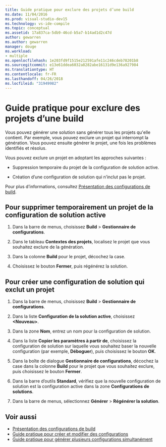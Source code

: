 ```yaml
---
title: Guide pratique pour exclure des projets d’une build
ms.date: 11/04/2016
ms.prod: visual-studio-dev15
ms.technology: vs-ide-compile
ms.topic: conceptual
ms.assetid: 17a837ca-5db9-46cd-b5a7-b14ad1d2c47d
author: gewarren
ms.author: gewarren
manager: douge
ms.workload:
- multiple
ms.openlocfilehash: 1e203fd9f1515e212591afe11c246cdeb78201b8
ms.sourcegitcommit: e13e61ddea6032a8282abe16131d9e136a927984
ms.translationtype: HT
ms.contentlocale: fr-FR
ms.lasthandoff: 04/26/2018
ms.locfileid: "31949982"
---
```

# <a name="how-to-exclude-projects-from-a-build"></a>Guide pratique pour exclure des projets d’une build

Vous pouvez générer une solution sans générer tous les projets qu'elle contient. Par exemple, vous pouvez exclure un projet qui interrompt la génération. Vous pouvez ensuite générer le projet, une fois les problèmes identifiés et résolus.

Vous pouvez exclure un projet en adoptant les approches suivantes :

-   Suppression temporaire du projet de la configuration de solution active.

-   Création d’une configuration de solution qui n’inclut pas le projet.

Pour plus d’informations, consultez [Présentation des configurations de build](../ide/understanding-build-configurations.md).

## <a name="to-temporarily-remove-a-project-from-the-active-solution-configuration"></a>Pour supprimer temporairement un projet de la configuration de solution active

1.  Dans la barre de menus, choisissez **Build** > **Gestionnaire de configurations**.

2.  Dans le tableau **Contextes des projets**, localisez le projet que vous souhaitez exclure de la génération.

3.  Dans la colonne **Build** pour le projet, décochez la case.

4.  Choisissez le bouton **Fermer**, puis régénérez la solution.

## <a name="to-create-a-solution-configuration-that-excludes-a-project"></a>Pour créer une configuration de solution qui exclut un projet

1.  Dans la barre de menus, choisissez **Build** > **Gestionnaire de configurations**.

2.  Dans la liste **Configuration de la solution active**, choisissez **\<Nouveau>**.

3.  Dans la zone **Nom**, entrez un nom pour la configuration de solution.

4.  Dans la liste **Copier les paramètres à partir de**, choisissez la configuration de solution sur laquelle vous souhaitez baser la nouvelle configuration (par exemple, **Déboguer**), puis choisissez le bouton **OK**.

5.  Dans la boîte de dialogue **Gestionnaire de configurations**, décochez la case dans la colonne **Build** pour le projet que vous souhaitez exclure, puis choisissez le bouton **Fermer**.

6.  Dans la barre d’outils **Standard**, vérifiez que la nouvelle configuration de solution est la configuration active dans la zone **Configurations de solutions**.

7.  Dans la barre de menus, sélectionnez **Générer** > **Régénérer la solution**.

## <a name="see-also"></a>Voir aussi

- [Présentation des configurations de build](../ide/understanding-build-configurations.md)
- [Guide pratique pour créer et modifier des configurations](../ide/how-to-create-and-edit-configurations.md)
- [Guide pratique pour générer plusieurs configurations simultanément](../ide/how-to-build-multiple-configurations-simultaneously.md)